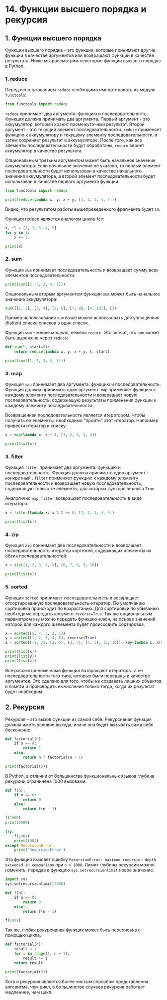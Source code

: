 # 14. Функции высшего порядка и рекурсия

## 1. Функции высшего порядка

Функции высшего порядка - это функции, которые принимают другие функции в качестве аргументов или возвращают функции в качестве результата. Ниже мы рассмотрим некоторые функции высшего порядка в Python.

### 1. reduce

Перед использованием `reduce` необходимо импортировать из модуля `functools`:

```python
from functools import reduce
```

`reduce` принимает два аргумента: функцию и последовательность. Функция должна принимать два аргумента. Первый аргумент - это аккумулятор, который хранит промежуточный результат. Второй аргумент - это текущий элемент последовательности. `reduce` применяет функцию к аккумулятору и текущему элементу последовательности, а затем сохраняет результат в аккумуляторе. После того, как все элементы последовательности будут обработаны, `reduce` вернет аккумулятор в качестве результата.

Опциональным третьим аргументом может быть начальное значение аккумулятора. Если начальное значение не указано, то первый элемент последовательности будет использован в качестве начального значения аккумулятора, а второй элемент последовательности будет использован в качестве первого аргумента функции.

<!--
filename: chapter_14/reduce.py
-->

```python
from functools import reduce

print(reduce(lambda x, y: x + y, [1, 2, 3, 4, 5]))
```

<!--
runs: chapter_14/reduce.py
stdout: 15
-->

Видно, что результатом работы вышепреведенного фрагмента будет `15`.

Функция reduce является аналогом цикла `for`:

<!-- 
filename: chapter_14/reduce_for.py
-->

```python
x, *l = [1, 2, 3, 4, 5]
for y in l:
    x += l

print(x)
```

<!--
runs: chapter_14/reduce_for.py
stdout: 15
-->

### 2. sum

Функция `sum` принимает последовательность и возвращает сумму всех элементов последовательности:

<!-- 
filename: chapter_14/sum.py
-->

```python
print(sum([1, 2, 3, 4, 5]))
```

<!--
runs: chapter_14/sum.py
stdout: 15
-->

Опциональным вторым аргументом функции `sum` может быть начальное значение аккумулятора:

<!-- 
filename: chapter_14/sum_start.py
-->

```python
sum([[1, 2], [3, 4], [5, 6], [7, 8], [9, 10]], [])
```

<!--
runs: chapter_14/sum_start.py
stdout: [1, 2, 3, 4, 5, 6, 7, 8, 9, 10]
-->

Пример использования `sum` выше можно использовать для уплощенния (flatten) списка списков в один список.

Функция `sum` – менее _мощная_, нежели `reduce`. Это значит, что `sum` может быть выражена через `reduce`:

<!--
filename: chapter_14/sum_reduce.py
-->

```python
def sum(l, start=0):
    return reduce(lambda x, y: x + y, l, start)

print(sum([1, 2, 3, 4, 5]))
```

### 3. map

Функция `map` принимает два аргумента: функцию и последовательность. Функция должна принимать один аргумент. `map` применяет функцию к каждому элементу последовательности и возвращает новую последовательность, содержащую результаты применения функции к каждому элементу последовательности.

Возвращенная последовательность является итератором. Чтобы получить ее элементы, необходимо "пройти" этот итератор. Например привести итератор к списку:

<!--
filename: chapter_14/map.py
-->

```python
x = map(lambda x: x + 1, [1, 2, 3, 4, 5])

print(list(x))
```

<!--
runs: chapter_14/map.py
stdout: [2, 3, 4, 5, 6]
-->

### 3. filter

Функция `filter` принимает два аргумента: функцию и последовательность. Функция должна принимать один аргумент – конкретный . `filter` применяет функцию к каждому элементу последовательности и возвращает новую последовательность, содержащую только те элементы, для которых функция вернула `True`.

Аналогично `map`, `filter` возвращает последовательность в виде итератора.

<!--
filename: chapter_14/filter.py
-->

```python
x = filter(lambda x: x % 2 == 0, [1, 2, 3, 4, 5])

print(list(x))
```

<!--
runs: chapter_14/filter.py
stdout: [2, 4]
-->

### 4. zip

Функция `zip` принимает две последовательности и возвращает последовательность-итератор кортежей, содержащих элементы из обеих последовательностей.

<!--
filename: chapter_14/zip.py
-->

```python
x = zip([1, 2, 3, 4, 5], [6, 7, 8, 9, 10])

print(list(x))
```

<!--
runs: chapter_14/zip.py
stdout: [(1, 6), (2, 7), (3, 8), (4, 9), (5, 10)]
-->

### 5. sorted

Функция `sorted` принимает последовательность и возвращает отсортированную последовательность-итератор. По умолчанию сортировка происходит по возрастанию. Для сортировки по убыванию необходимо передать аргумент `reverse=True`. Так же опциональным параметром `key` можно передать функцию-ключ, на основе значений которой для каждого жэлемента будет происходить сортировка.

<!--
filename: chapter_14/sorted.py
-->

```python
x = sorted([5, 4, 3, 2, 1])
y = sorted([1, 2, 3, 4, 5], reverse=True)
z = sorted([(1, 3), (2, 5), (3, 7), (4, 3), (5, 10)], key=lambda x: x[0] * x[1])

print(list(x))
print(list(y))
print(list(z))
```

<!--
runs: chapter_14/sorted.py
stdout: > 
[1, 2, 3, 4, 5]
[5, 4, 3, 2, 1]
[(1, 3), (4, 3), (2, 5), (3, 7), (5, 10)]
-->

Все рассмотренные нами функции возвращают итераторы, а не последовательности того типа, которые были переданы в качестве аргументов. Это сделано для того, чтобы не создавать лишних объектов в памяти и производить вычисления только тогда, когда их результат будет необходим.

## 2. Рекурсия

Рекурсия – это вызов функции из самой себя. Рекурсивная функция должна иметь условие выхода, иначе она будет вызывать сама себя бесконечно.

<!-- 
filename: chapter_14/recursive.py
-->

```python
def factorial(n):
    if n == 0:
        return 1
    else:
        return n * factorial(n - 1)

print(factorial(5))
```

<!--
runs: chapter_14/recursive.py
stdout: 120
-->

В Python, в отличии от большинства функциональных языков глубина рекурсии ограничена 1000 вызовами:

<!--
filename: chapter_14/recursive_limit.py
-->

```python
def f(n):
    if n == 0:
        return 0
    else:
        return f(n - 1)

f(1000)
print(1000)

try:
    f(1001)
    print(1001)
except RecursionError:
    print('RecursionError')
```

<!--
runs: chapter_14/recursive_limit.py
stdout: >
1000
RecursionError
-->

Эта функция вызовет ошибку `RecursionError: maximum recursion depth exceeded in comparison` при `n > 1000`.
Лимит глубины рекурсии можно изменить, передав в функцию `sys.setrecursionlimit` новое значение.

<!--
filename: chapter_14/recursive_limit_increased.py
-->

```python
import sys
sys.setrecursionlimit(2000)

def f(n):
    if n == 0:
        return 0
    else:
        return f(n - 1)

f(1001)
```

<!--
runs: chapter_14/recursive_limit_increased.py
-->

Так же, любая рекурсивная функция может быть переписана с помощью цикла.

<!--
filename: chapter_14/recursive_to_loop.py
-->

```python
def factorial(n):
    result = 1
    for i in range(1, n + 1):
        result *= i
    return result

print(factorial(5))
```

<!--
runs: chapter_14/recursive_to_loop.py
stdout: 120
-->

Хотя и рекурсия является более чистым способом представления алгоритма, чем цикл, в большинстве случаев рекурсия работает медленнее, чем цикл.
